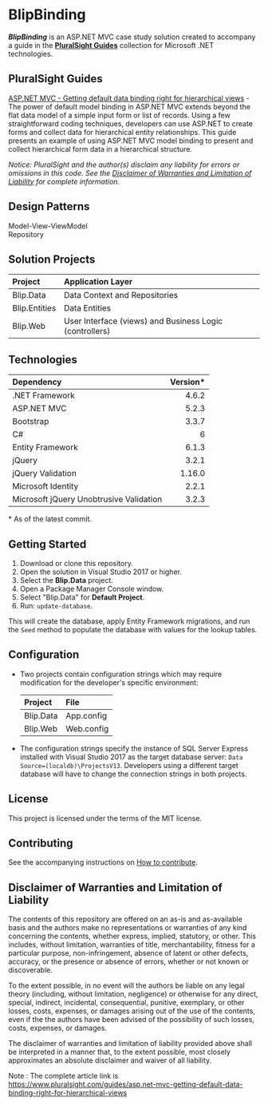 # BlipBinding

**_BlipBinding_** is an ASP.NET MVC case study solution created to accompany a guide in the [**PluralSight Guides**](https://www.pluralsight.com/guides) collection for Microsoft .NET technologies.

## PluralSight Guides

[ASP.NET MVC - Getting default data binding right for hierarchical views](https://www.pluralsight.com/guides/asp-net-mvc-getting-default-data-binding-right-for-hierarchical-views) - The power of default model binding in ASP.NET MVC extends beyond the flat data model of a simple input form or list of records. Using a few straightforward coding techniques, developers can use ASP.NET to create forms and collect data for hierarchical entity relationships. This guide presents an example of using ASP.NET MVC model binding to present and collect hierarchical form data in a hierarchical structure.

*Notice: PluralSight and the author(s) disclaim any liability for errors or omissions in this code. See the [Disclaimer of Warranties and Limitation of Liability](#disclaimer-of-warranties-and-limitation-of-liability) for complete information.*

## Design Patterns

Model-View-ViewModel  
Repository

## Solution Projects

| Project | Application Layer |
| :--- | :--- |
| Blip.Data | Data Context and Repositories |
| Blip.Entities | Data Entities |
| Blip.Web | User Interface (views) and Business Logic (controllers) |

## Technologies

| Dependency | Version*
| :--- | ---:
| .NET Framework | 4.6.2
| ASP.NET MVC | 5.2.3
| Bootstrap | 3.3.7
| C# | 6
| Entity Framework | 6.1.3
| jQuery | 3.2.1
| jQuery Validation | 1.16.0
| Microsoft Identity | 2.2.1
| Microsoft jQuery Unobtrusive Validation | 3.2.3

&ast; As of the latest commit.

## Getting Started

1. Download or clone this repository.
1. Open the solution in Visual Studio 2017 or higher.
1. Select the **Blip.Data** project.
1. Open a Package Manager Console window.
1. Select "Blip.Data" for **Default Project**.
1. Run: `update-database`.

This will create the database, apply Entity Framework migrations, and run the `Seed` method to populate the database with values for the lookup tables.

## Configuration

* Two projects contain configuration strings which may require modification for the developer's specific environment:

    | Project | File
    | :--- | :---
    | Blip.Data | App.config
    | Blip.Web | Web.config

* The configuration strings specify the instance of SQL Server Express installed with Visual Studio 2017 as the target database server: `Data Source=(localdb)\ProjectsV13`. Developers using a different target database will have to change the connection strings in both projects.

## License

This project is licensed under the terms of the MIT license.

## Contributing

See the accompanying instructions on [How to contribute](CONTRIBUTING.md).

## Disclaimer of Warranties and Limitation of Liability

The contents of this repository are offered on an as-is and as-available basis and the authors make no representations or warranties of any kind concerning the contents, whether express, implied, statutory, or other. This includes, without limitation, warranties of title, merchantability, fitness for a particular purpose, non-infringement, absence of latent or other defects, accuracy, or the presence or absence of errors, whether or not known or discoverable.

To the extent possible, in no event will the authors be liable on any legal theory (including, without limitation, negligence) or otherwise for any direct, special, indirect, incidental, consequential, punitive, exemplary, or other losses, costs, expenses, or damages arising out of the use of the contents, even if the the authors have been advised of the possibility of such losses, costs, expenses, or damages.

The disclaimer of warranties and limitation of liability provided above shall be interpreted in a manner that, to the extent possible, most closely approximates an absolute disclaimer and waiver of all liability.


Note : The complete article link is https://www.pluralsight.com/guides/asp.net-mvc-getting-default-data-binding-right-for-hierarchical-views
